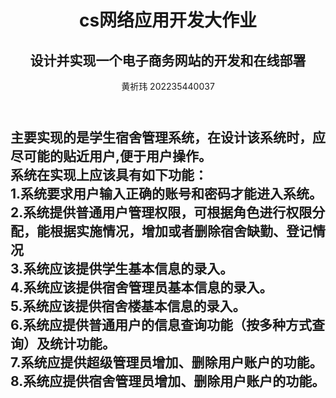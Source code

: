 <header>

# cs网络应用开发大作业
## 设计并实现一个电子商务网站的开发和在线部署
黄祈玮 202235440037

</header>

主要实现的是学生宿舍管理系统，在设计该系统时，应尽可能的贴近用户,便于用户操作。<br>
系统在实现上应该具有如下功能：<br>
1.系统要求用户输入正确的账号和密码才能进入系统。<br>
2.系统提供普通用户管理权限，可根据角色进行权限分配，能根据实施情况，增加或者删除宿舍缺勤、登记情况<br>
3.系统应该提供学生基本信息的录入。<br>
4.系统应该提供宿舍管理员基本信息的录入。<br>
5.系统应该提供宿舍楼基本信息的录入。<br>
6.系统应提供普通用户的信息查询功能（按多种方式查询）及统计功能。<br>
7.系统应提供超级管理员增加、删除用户账户的功能。<br>
8.系统应提供宿舍管理员增加、删除用户账户的功能。<br>
---
<footer>

</footer>
